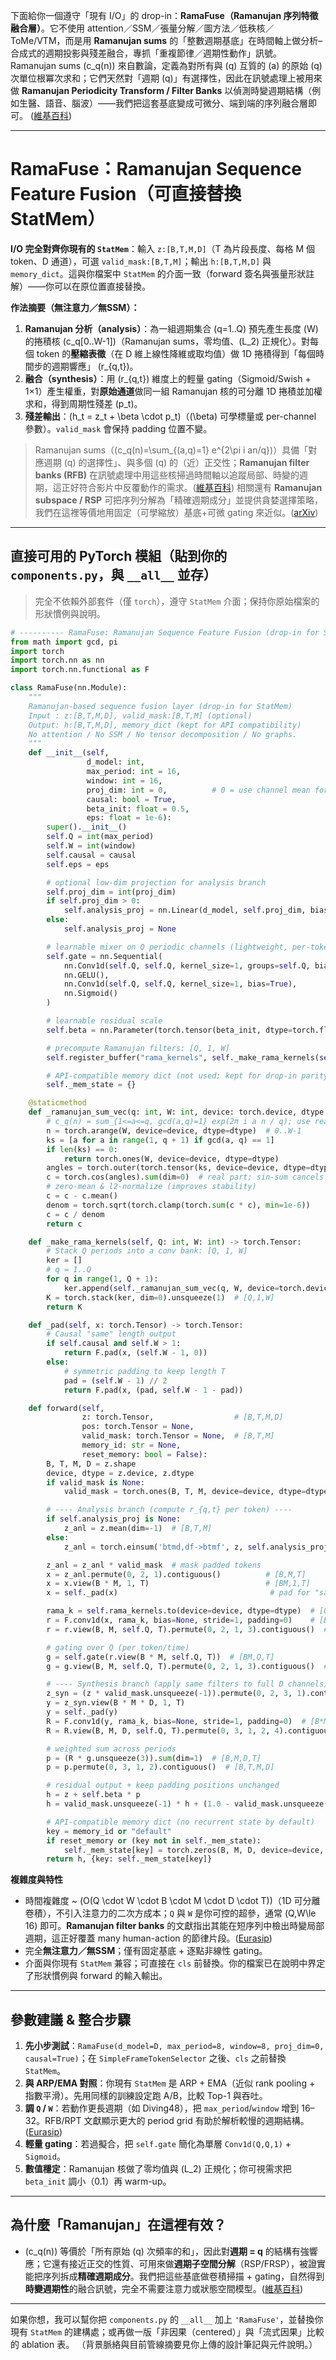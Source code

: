 下面給你一個遵守「現有 I/O」的 drop-in：**RamaFuse（Ramanujan 序列特徵融合層）**。它不使用 attention／SSM／張量分解／圖方法／低秩核／ToMe/VTM，而是用 **Ramanujan sums** 的「整數週期基底」在時間軸上做分析–合成式的週期投影與殘差融合，專抓「重複節律／週期性動作」訊號。Ramanujan sums (c_q(n)) 來自數論，定義為對所有與 (q) 互質的 (a) 的原始 (q) 次單位根冪次求和；它們天然對「週期 (q)」有選擇性，因此在訊號處理上被用來做 **Ramanujan Periodicity Transform / Filter Banks** 以偵測時變週期結構（例如生醫、語音、腦波）——我們把這套基底變成可微分、端到端的序列融合層即可。 ([維基百科][1])

---

# RamaFuse：Ramanujan Sequence Feature Fusion（可直接替換 StatMem）

**I/O 完全對齊你現有的 `StatMem`**：輸入 `z:[B,T,M,D]`（T 為片段長度、每格 M 個 token、D 通道），可選 `valid_mask:[B,T,M]`；輸出 `h:[B,T,M,D]` 與 `memory_dict`。這與你檔案中 `StatMem` 的介面一致（forward 簽名與張量形狀註解）——你可以在原位置直接替換。  

**作法摘要（無注意力／無SSM）：**

1. **Ramanujan 分析（analysis）**：為一組週期集合 (q=1..Q) 預先產生長度 (W) 的捲積核 (c_q[0..W-1])（Ramanujan sums，零均值、(L_2) 正規化）。對每個 token 的**壓縮表徵**（在 D 維上線性降維或取均值）做 1D 捲積得到「每個時間步的週期響應」 (r_{q,t})。
2. **融合（synthesis）**：用 (r_{q,t}) 維度上的輕量 gating（Sigmoid/Swish + 1×1）產生權重，對**原始通道**做同一組 Ramanujan 核的可分離 1D 捲積並加權求和，得到周期性殘差 (p_t)。
3. **殘差輸出**：(h_t = z_t + \beta \cdot p_t)（(\beta) 可學標量或 per-channel 參數）。`valid_mask` 會保持 padding 位置不變。

> Ramanujan sums（(c_q(n)=\sum_{(a,q)=1} e^{2\pi i an/q})）具備「對應週期 (q) 的選擇性」、與多個 (q) 的（近）正交性；**Ramanujan filter banks (RFB)** 在訊號處理中用這些核掃過時間軸以追蹤局部、時變的週期，這正好符合影片中反覆動作的需求。([維基百科][1])
> 相關還有 **Ramanujan subspace / RSP** 可把序列分解為「精確週期成分」並提供貪婪選擇策略，我們在這裡等價地用固定（可學縮放）基底+可微 gating 來近似。([arXiv][2])

---

## 直接可用的 PyTorch 模組（貼到你的 `components.py`，與 `__all__` 並存）

> 完全不依賴外部套件（僅 `torch`），遵守 `StatMem` 介面；保持你原始檔案的形狀慣例與說明。

```python
# ---------- RamaFuse: Ramanujan Sequence Feature Fusion (drop-in for StatMem) ----------
from math import gcd, pi
import torch
import torch.nn as nn
import torch.nn.functional as F

class RamaFuse(nn.Module):
    """
    Ramanujan-based sequence fusion layer (drop-in for StatMem)
    Input : z:[B,T,M,D], valid_mask:[B,T,M] (optional)
    Output: h:[B,T,M,D], memory_dict (kept for API compatibility)
    No attention / No SSM / No tensor decomposition / No graphs.
    """
    def __init__(self,
                 d_model: int,
                 max_period: int = 16,
                 window: int = 16,
                 proj_dim: int = 0,          # 0 = use channel mean for analysis
                 causal: bool = True,
                 beta_init: float = 0.5,
                 eps: float = 1e-6):
        super().__init__()
        self.Q = int(max_period)
        self.W = int(window)
        self.causal = causal
        self.eps = eps

        # optional low-dim projection for analysis branch
        self.proj_dim = int(proj_dim)
        if self.proj_dim > 0:
            self.analysis_proj = nn.Linear(d_model, self.proj_dim, bias=False)
        else:
            self.analysis_proj = None

        # learnable mixer on Q periodic channels (lightweight, per-token shared across D)
        self.gate = nn.Sequential(
            nn.Conv1d(self.Q, self.Q, kernel_size=1, groups=self.Q, bias=True),  # depthwise 1x1
            nn.GELU(),
            nn.Conv1d(self.Q, self.Q, kernel_size=1, bias=True),
            nn.Sigmoid()
        )

        # learnable residual scale
        self.beta = nn.Parameter(torch.tensor(beta_init, dtype=torch.float32))

        # precompute Ramanujan filters: [Q, 1, W]
        self.register_buffer("rama_kernels", self._make_rama_kernels(self.Q, self.W), persistent=False)

        # API-compatible memory dict (not used; kept for drop-in parity)
        self._mem_state = {}

    @staticmethod
    def _ramanujan_sum_vec(q: int, W: int, device: torch.device, dtype: torch.dtype) -> torch.Tensor:
        # c_q(n) = sum_{1<=a<=q, gcd(a,q)=1} exp(2π i a n / q); use real part (integer-valued)
        n = torch.arange(W, device=device, dtype=dtype)  # 0..W-1
        ks = [a for a in range(1, q + 1) if gcd(a, q) == 1]
        if len(ks) == 0:
            return torch.ones(W, device=device, dtype=dtype)
        angles = torch.outer(torch.tensor(ks, device=device, dtype=dtype), n) * (2.0 * pi / q)
        c = torch.cos(angles).sum(dim=0)  # real part; sin-sum cancels by symmetry
        # zero-mean & l2-normalize (improves stability)
        c = c - c.mean()
        denom = torch.sqrt(torch.clamp(torch.sum(c * c), min=1e-6))
        c = c / denom
        return c

    def _make_rama_kernels(self, Q: int, W: int) -> torch.Tensor:
        # Stack Q periods into a conv bank: [Q, 1, W]
        ker = []
        # q = 1..Q
        for q in range(1, Q + 1):
            ker.append(self._ramanujan_sum_vec(q, W, device=torch.device("cpu"), dtype=torch.float32))
        K = torch.stack(ker, dim=0).unsqueeze(1)  # [Q,1,W]
        return K

    def _pad(self, x: torch.Tensor) -> torch.Tensor:
        # Causal "same" length output
        if self.causal and self.W > 1:
            return F.pad(x, (self.W - 1, 0))
        else:
            # symmetric padding to keep length T
            pad = (self.W - 1) // 2
            return F.pad(x, (pad, self.W - 1 - pad))

    def forward(self,
                z: torch.Tensor,                  # [B,T,M,D]
                pos: torch.Tensor = None,
                valid_mask: torch.Tensor = None,  # [B,T,M]
                memory_id: str = None,
                reset_memory: bool = False):
        B, T, M, D = z.shape
        device, dtype = z.device, z.dtype
        if valid_mask is None:
            valid_mask = torch.ones(B, T, M, device=device, dtype=dtype)

        # ---- Analysis branch (compute r_{q,t} per token) ----
        if self.analysis_proj is None:
            z_anl = z.mean(dim=-1)  # [B,T,M]
        else:
            z_anl = torch.einsum('btmd,df->btmf', z, self.analysis_proj.weight.t()).mean(dim=-1)  # [B,T,M]

        z_anl = z_anl * valid_mask  # mask padded tokens
        x = z_anl.permute(0, 2, 1).contiguous()          # [B,M,T]
        x = x.view(B * M, 1, T)                          # [BM,1,T]
        x = self._pad(x)                                  # pad for "same" conv

        rama_k = self.rama_kernels.to(device=device, dtype=dtype)  # [Q,1,W]
        r = F.conv1d(x, rama_k, bias=None, stride=1, padding=0)    # [BM,Q,T]
        r = r.view(B, M, self.Q, T).permute(0, 2, 1, 3).contiguous()  # [B,Q,M,T]

        # gating over Q (per token/time)
        g = self.gate(r.view(B * M, self.Q, T))  # [BM,Q,T]
        g = g.view(B, M, self.Q, T).permute(0, 2, 1, 3).contiguous()  # [B,Q,M,T]

        # ---- Synthesis branch (apply same filters to full D channels) ----
        z_syn = (z * valid_mask.unsqueeze(-1)).permute(0, 2, 3, 1).contiguous()  # [B,M,D,T]
        y = z_syn.view(B * M * D, 1, T)
        y = self._pad(y)
        R = F.conv1d(y, rama_k, bias=None, stride=1, padding=0)  # [B*M*D, Q, T]
        R = R.view(B, M, D, self.Q, T).permute(0, 3, 1, 2, 4).contiguous()  # [B,Q,M,D,T]

        # weighted sum across periods
        p = (R * g.unsqueeze(3)).sum(dim=1)  # [B,M,D,T]
        p = p.permute(0, 3, 1, 2).contiguous()  # [B,T,M,D]

        # residual output + keep padding positions unchanged
        h = z + self.beta * p
        h = valid_mask.unsqueeze(-1) * h + (1.0 - valid_mask.unsqueeze(-1)) * z

        # API-compatible memory dict (no recurrent state by default)
        key = memory_id or "default"
        if reset_memory or (key not in self._mem_state):
            self._mem_state[key] = torch.zeros(B, M, D, device=device, dtype=dtype)
        return h, {key: self._mem_state[key]}
```

**複雜度與特性**

* 時間複雜度 ~ (O(Q \cdot W \cdot B \cdot M \cdot D \cdot T))（1D 可分離卷積），不引入注意力的二次方成本；`Q` 與 `W` 是你可控的超參，通常 (Q,W\le 16) 即可。**Ramanujan filter banks** 的文獻指出其能在短序列中檢出時變局部週期，這正好覆蓋 many human-action 的節律片段。([Eurasip][3])
* 完全**無注意力／無SSM**；僅有固定基底 + 逐點非線性 gating。
* 介面與你現有 `StatMem` 兼容；可直接在 `cls` 前替換。你的檔案已在說明中界定了形狀慣例與 forward 的輸入輸出。 

---

## 參數建議 & 整合步驟

1. **先小步測試**：`RamaFuse(d_model=D, max_period=8, window=8, proj_dim=0, causal=True)`；在 `SimpleFrameTokenSelector` 之後、`cls` 之前替換 `StatMem`。
2. **與 ARP/EMA 對照**：你現有 `StatMem` 是 ARP + EMA（近似 rank pooling + 指數平滑）。先用同樣的訓練設定跑 A/B，比較 Top-1 與吞吐。
3. **調 `Q` / `W`**：若動作更長週期（如 Diving48），把 `max_period`/`window` 增到 16–32。RFB/RPT 文獻顯示更大的 period grid 有助於解析較慢的週期結構。([Eurasip][3])
4. **輕量 gating**：若過擬合，把 `self.gate` 簡化為單層 `Conv1d(Q,Q,1)` + `Sigmoid`。
5. **數值穩定**：Ramanujan 核做了零均值與 (L_2) 正規化；你可視需求把 `beta_init` 調小（0.1）再 warm-up。

---

## 為什麼「Ramanujan」在這裡有效？

* (c_q(n)) 等價於「所有原始 (q) 次頻率的和」，因此對**週期 = q** 的結構有強響應；它還有接近正交的性質、可用來做**週期子空間分解**（RSP/FRSP），被證實能把序列拆成**精確週期成分**。我們把這些基底做卷積掃描 + gating，自然得到**時變週期性**的融合訊號，完全不需要注意力或狀態空間模型。([維基百科][1])

---

如果你想，我可以幫你把 `components.py` 的 `__all__` 加上 `'RamaFuse'`，並替換你現有 `StatMem` 的建構處；或再做一版「非因果（centered）」與「流式因果」比較的 ablation 表。
（背景脈絡與目前管線摘要見你上傳的設計筆記與元件說明。） 

[1]: https://en.wikipedia.org/wiki/Ramanujan%27s_sum "Ramanujan's sum"
[2]: https://arxiv.org/abs/1512.08112 "Ramanujan subspace pursuit for signal periodic decomposition"
[3]: https://www.eurasip.org/Proceedings/Eusipco/Eusipco2015/papers/1570091833.pdf "Properties of Ramanujan filter banks"
